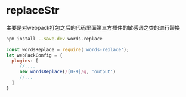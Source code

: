 # replaceStr
主要是对webpack打包之后的代码里面第三方插件的敏感词之类的进行替换
```bash
npm install --save-dev words-replace

```

```javascript
const wordsReplace = require('words-replace');
let webPackConfig = {
  plugins: [
     //....
     new wordsReplace(/[0-9]/g, 'output')
     //...
  ]
}
```
